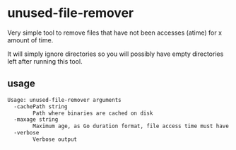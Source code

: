 # unused-file-remover

Very simple tool to remove files that have not been accesses (atime) for x amount of time.

It will simply ignore directories so you will possibly have empty directories left after running this tool.


## usage

```sh
Usage: unused-file-remover arguments
  -cachePath string
        Path where binaries are cached on disk
  -maxage string
        Maximum age, as Go duration format, file access time must have before it is deleted (default: 168h 7 days) (default "168h")
  -verbose
        Verbose output
```
